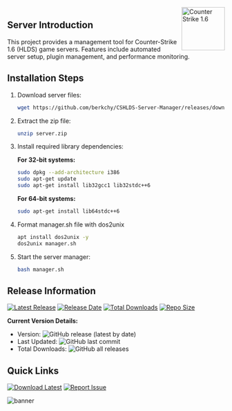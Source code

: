 <img align="right" width="100" height="100" alt="Counter Strike 1.6" src="https://github.com/user-attachments/assets/b178de28-cf7c-4521-9b6c-3e80498523c9" />

## Server Introduction
This project provides a management tool for Counter-Strike 1.6 (HLDS) game servers. Features include automated server setup, plugin management, and performance monitoring.

## Installation Steps

1. Download server files:
   ```bash
   wget https://github.com/berkchy/CSHLDS-Server-Manager/releases/download/latest/server.zip
   ```

2. Extract the zip file:
   ```bash
   unzip server.zip
   ```

3. Install required library dependencies:

   **For 32-bit systems:**
   ```bash
   sudo dpkg --add-architecture i386
   sudo apt-get update
   sudo apt-get install lib32gcc1 lib32stdc++6
   ```

   **For 64-bit systems:**
   ```bash
   sudo apt-get install lib64stdc++6
   ```

4. Format manager.sh file with dos2unix
   ```bash
   apt install dos2unix -y
   dos2unix manager.sh
   ```
   
5. Start the server manager:
   ```bash
   bash manager.sh
   ```

## Release Information

[![Latest Release](https://img.shields.io/github/v/release/berkchy/CSHLDS-Server-Manager?style=for-the-badge&logo=github)](https://github.com/berkchy/CSHLDS-Server-Manager/releases/latest)
[![Release Date](https://img.shields.io/github/release-date/berkchy/CSHLDS-Server-Manager?color=blue&style=flat-square)]()
[![Total Downloads](https://img.shields.io/github/downloads/berkchy/CSHLDS-Server-Manager/total?color=success&style=flat-square)]()
[![Repo Size](https://img.shields.io/github/repo-size/berkchy/CSHLDS-Server-Manager?style=flat-square)]()

**Current Version Details:**
- Version: ![GitHub release (latest by date)](https://img.shields.io/github/v/release/berkchy/CSHLDS-Server-Manager)
- Last Updated: ![GitHub last commit](https://img.shields.io/github/last-commit/berkchy/CSHLDS-Server-Manager)
- Total Downloads: ![GitHub all releases](https://img.shields.io/github/downloads/berkchy/CSHLDS-Server-Manager/total)

## Quick Links

[![Download Latest](https://img.shields.io/badge/Download-Latest%20Release-brightgreen?style=for-the-badge)](https://github.com/berkchy/CSHLDS-Server-Manager/releases/latest/download/server.zip)
[![Report Issue](https://img.shields.io/badge/Report-Issue-red?style=for-the-badge)](https://github.com/berkchy/CSHLDS-Server-Manager/issues)

![banner](https://github.com/user-attachments/assets/e9ab46de-34b6-42da-a705-046e8abdd6e5)
